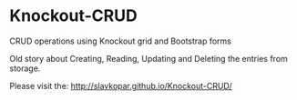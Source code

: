 Knockout-CRUD
=============

CRUD operations using Knockout grid and  Bootstrap forms 

Old story about Creating, Reading, Updating and Deleting the entries from storage.

Please visit the:
http://slavkopar.github.io/Knockout-CRUD/
